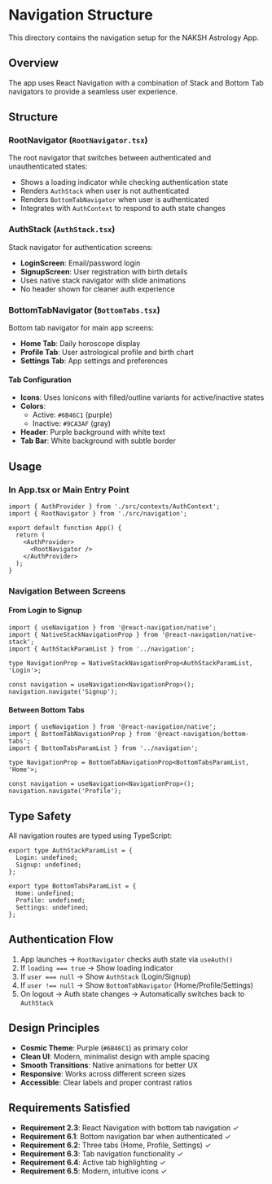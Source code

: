 # Navigation Structure

This directory contains the navigation setup for the NAKSH Astrology App.

## Overview

The app uses React Navigation with a combination of Stack and Bottom Tab navigators to provide a seamless user experience.

## Structure

### RootNavigator (`RootNavigator.tsx`)
The root navigator that switches between authenticated and unauthenticated states:
- Shows a loading indicator while checking authentication state
- Renders `AuthStack` when user is not authenticated
- Renders `BottomTabNavigator` when user is authenticated
- Integrates with `AuthContext` to respond to auth state changes

### AuthStack (`AuthStack.tsx`)
Stack navigator for authentication screens:
- **LoginScreen**: Email/password login
- **SignupScreen**: User registration with birth details
- Uses native stack navigator with slide animations
- No header shown for cleaner auth experience

### BottomTabNavigator (`BottomTabs.tsx`)
Bottom tab navigator for main app screens:
- **Home Tab**: Daily horoscope display
- **Profile Tab**: User astrological profile and birth chart
- **Settings Tab**: App settings and preferences

#### Tab Configuration
- **Icons**: Uses Ionicons with filled/outline variants for active/inactive states
- **Colors**: 
  - Active: `#6B46C1` (purple)
  - Inactive: `#9CA3AF` (gray)
- **Header**: Purple background with white text
- **Tab Bar**: White background with subtle border

## Usage

### In App.tsx or Main Entry Point

```tsx
import { AuthProvider } from './src/contexts/AuthContext';
import { RootNavigator } from './src/navigation';

export default function App() {
  return (
    <AuthProvider>
      <RootNavigator />
    </AuthProvider>
  );
}
```

### Navigation Between Screens

#### From Login to Signup
```tsx
import { useNavigation } from '@react-navigation/native';
import { NativeStackNavigationProp } from '@react-navigation/native-stack';
import { AuthStackParamList } from '../navigation';

type NavigationProp = NativeStackNavigationProp<AuthStackParamList, 'Login'>;

const navigation = useNavigation<NavigationProp>();
navigation.navigate('Signup');
```

#### Between Bottom Tabs
```tsx
import { useNavigation } from '@react-navigation/native';
import { BottomTabNavigationProp } from '@react-navigation/bottom-tabs';
import { BottomTabsParamList } from '../navigation';

type NavigationProp = BottomTabNavigationProp<BottomTabsParamList, 'Home'>;

const navigation = useNavigation<NavigationProp>();
navigation.navigate('Profile');
```

## Type Safety

All navigation routes are typed using TypeScript:

```tsx
export type AuthStackParamList = {
  Login: undefined;
  Signup: undefined;
};

export type BottomTabsParamList = {
  Home: undefined;
  Profile: undefined;
  Settings: undefined;
};
```

## Authentication Flow

1. App launches → `RootNavigator` checks auth state via `useAuth()`
2. If `loading === true` → Show loading indicator
3. If `user === null` → Show `AuthStack` (Login/Signup)
4. If `user !== null` → Show `BottomTabNavigator` (Home/Profile/Settings)
5. On logout → Auth state changes → Automatically switches back to `AuthStack`

## Design Principles

- **Cosmic Theme**: Purple (`#6B46C1`) as primary color
- **Clean UI**: Modern, minimalist design with ample spacing
- **Smooth Transitions**: Native animations for better UX
- **Responsive**: Works across different screen sizes
- **Accessible**: Clear labels and proper contrast ratios

## Requirements Satisfied

- **Requirement 2.3**: React Navigation with bottom tab navigation ✓
- **Requirement 6.1**: Bottom navigation bar when authenticated ✓
- **Requirement 6.2**: Three tabs (Home, Profile, Settings) ✓
- **Requirement 6.3**: Tab navigation functionality ✓
- **Requirement 6.4**: Active tab highlighting ✓
- **Requirement 6.5**: Modern, intuitive icons ✓
